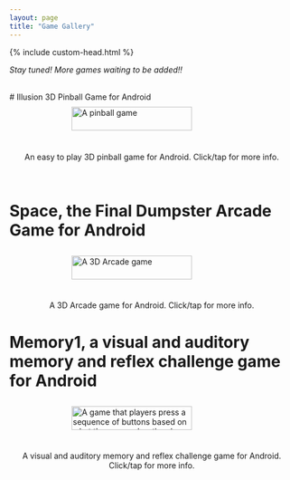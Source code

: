 ```yaml
---
layout: page
title: "Game Gallery"
---
```

{% include custom-head.html %} 
<script src="./scripts/favicon.js"></script>

<script>
document.addEventListener("DOMContentLoaded", function() {
  var links = document.querySelectorAll("a");
  links.forEach(function(link) {
    link.style.fontStyle = "italic";
    link.style.textDecoration = "underline";
  });
});
</script>

<script>
const myHeading = document.querySelector("h1");
myHeading.innerHTML = "<em>Game Screen Shots and Videos...</em>";
</script>


*Stay tuned! More games waiting to be added!!*
<!-- <style>
      body {
        background-color: lightblue;
      }
</style>  -->

<br>
# Illusion 3D Pinball Game for Android
<div style="display:flex; justify-content:center; align-items:center; width: 100%;">
    <a href="https://bobkoto.github.io/bob-site/pinballinfo" style="display:flex; height:75; width:75%; justify-content:center; align-items:center" 
    title="Illusions 3D pinball game. Click image for info..."> 
        <img src="{{ site.baseurl }}/assets/IllusionPinball.jpg" 
             style="height:75%; width:75%; justify-content:center; align-items:center" 
             alt="A pinball game"> 
    </a>
</div>

<div style="text-align:center">
 <p> </p>
 An easy to play 3D pinball game for Android. Click/tap for more info.
 <p> </p>
</div>
<br>

# Space, the Final Dumpster Arcade Game for Android
 
<div style="display:flex; justify-content:center; align-items:center; width: 100%;">
    <a href="https://bobkoto.github.io/bob-site/spacergyfile01" style="display:flex; height:75; width:75%; justify-content:center; align-items:center" 
    title="3D Arcade game: Space the Final Dumpster. Click image for info..."> 
        <img src="{{ site.baseurl }}/assets/Spacergy1.jpg"
             style="height:75%; width:75%; justify-content:center; align-items:center" 
             alt="A 3D Arcade game">
    </a>
</div>

<div style="text-align:center">
<p> </p>
 A 3D Arcade game for Android. Click/tap for more info.
 <p> </p>
</div>

# Memory1, a visual and auditory memory and reflex challenge game for Android
 
<div style="display:flex; justify-content:center; align-items:center; width: 100%;">
    <a href="https://bobkoto.github.io/bob-site/memoryfile01" style="display:flex; height:75; width:75%; justify-content:center; align-items:center" 
    title="memory1: A visual and auditory memory challenge. Click image for info..."> 
        <img src="{{ site.baseurl }}/assets/memory1GameOpenScreen.jpg"
             style="height:75%; width:75%; justify-content:center; align-items:center" 
             alt="A game that players press a sequence of buttons based on what they remember they have seen/heard">
    </a>
</div>

<div style="text-align:center">
<p> </p>
 A visual and auditory memory and reflex challenge game for Android. Click/tap for more info.
 <p> </p>
</div>
<!--
<div style="display:flex; justify-content:center; align-items:center;">
    <a href="https://bobkoto.github.io/bob-site/" title="A pinball image tooltip and the way home, for now"> 
     <img src="{{ site.baseurl }}/assets/IllusionPinball.jpg" 
     style="justify-content:center; align-items:center;height:25%; width:25%" alt="A pinball game"> 
    </a>
</div>
-->
<!--  ## Game screen shots  we had time in here mostly to check if we needed to refresh a webpage in early development 
<div style="display: inline-block;">
  <span>Time is now: </span> 
  <span id="time"></span>  
</div>

<script>
  var time = document.getElementById("time");
  var currentTime = new Date();
  var hours = currentTime.getHours();
  var minutes = currentTime.getMinutes();
  time.innerHTML = hours + ":" + minutes;
</script>
-->
<!--
<script>
const myHeading = document.querySelector("h1");
myHeading.textContent = "Game Screen Shots and Videos...";
</script>
-->